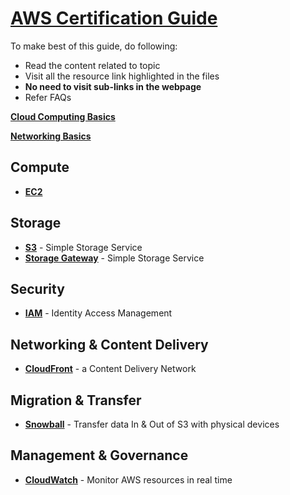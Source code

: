 # [AWS Certification Guide](https://aws.amazon.com/certification/)

To make best of this guide, do following:

- Read the content related to topic
- Visit all the resource link highlighted in the files
- **No need to visit sub-links in the webpage**
- Refer FAQs

[**Cloud Computing Basics**](./Cloud.md)

[**Networking Basics**](./Networking/Basics.md)

## Compute

- [**EC2**](./Compute/EC2.md)

## Storage

- [**S3**](./Storage/S3.md) - Simple Storage Service
- [**Storage Gateway**](./Storage/StorageGateway.md) - Simple Storage Service

## Security

- [**IAM**](./Security/IAM.md) - Identity Access Management

## Networking & Content Delivery

- [**CloudFront**](./Networking/CloudFront.md) - a Content Delivery Network

## Migration & Transfer

- [**Snowball**](./Migration/Snowball.md) - Transfer data In & Out of S3 with physical devices

## Management & Governance

- [**CloudWatch**](./Management/CloudWatch.md) - Monitor AWS resources in real time

